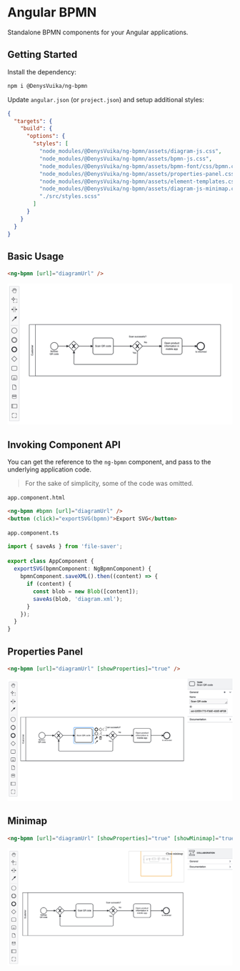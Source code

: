# Angular BPMN

Standalone BPMN components for your Angular applications.

## Getting Started

Install the dependency:

```sh
npm i @DenysVuika/ng-bpmn
```

Update `angular.json` (or `project.json`) and setup additional styles:

```json
{
  "targets": {
    "build": {
      "options": {
        "styles": [
          "node_modules/@DenysVuika/ng-bpmn/assets/diagram-js.css",
          "node_modules/@DenysVuika/ng-bpmn/assets/bpmn-js.css",
          "node_modules/@DenysVuika/ng-bpmn/assets/bpmn-font/css/bpmn.css",
          "node_modules/@DenysVuika/ng-bpmn/assets/properties-panel.css",
          "node_modules/@DenysVuika/ng-bpmn/assets/element-templates.css",
          "node_modules/@DenysVuika/ng-bpmn/assets/diagram-js-minimap.css"
          "./src/styles.scss"
        ]
      }
    }
  }
}
```

## Basic Usage

```html
<ng-bpmn [url]="diagramUrl" />
```

![default](./docs/ng-bpmn-default.png)

## Invoking Component API

You can get the reference to the `ng-bpmn` component, and pass to the underlying application code.

> For the sake of simplicity, some of the code was omitted.

`app.component.html`

```html
<ng-bpmn #bpmn [url]="diagramUrl" />
<button (click)="exportSVG(bpmn)">Export SVG</button>
```

`app.component.ts`

```ts
import { saveAs } from 'file-saver';

export class AppComponent {
  exportSVG(bpmnComponent: NgBpmnComponent) {
    bpmnComponent.saveXML().then((content) => {
      if (content) {
        const blob = new Blob([content]);
        saveAs(blob, 'diagram.xml');
      }
    });
  }
}
```

## Properties Panel

```html
<ng-bpmn [url]="diagramUrl" [showProperties]="true" />
```

![properties panel](./docs/ng-bpmn-properties.png)

## Minimap

```html
<ng-bpmn [url]="diagramUrl" [showProperties]="true" [showMinimap]="true" />
```

![minimap](./docs/ng-bpmn-minimap.png)
